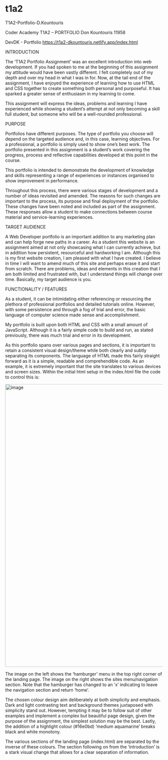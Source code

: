 # t1a2
T1A2-Portfolio-D.Kountouris

Coder Academy
T1A2 – PORTFOLIO
Don Kountouris
11958

DevDK - Portfolio
https://t1a2-dkountouris.netlify.app/index.html


INTRODUCTION

The ‘T1A2 Portfolio Assignment’ was an excellent introduction into web development. If you had spoken to me at the beginning of this assignment my attitude would have been vastly different. I felt completely out of my depth and over my head in what I was in for. Now, at the tail end of the assignment, I have enjoyed the experience of learning how to use HTML and CSS together to create something both personal and purposeful. It has sparked a greater sense of enthusiasm in my learning to come.

This assignment will express the ideas, problems and learning I have experienced while showing a student’s attempt at not only becoming a skill full student, but someone who will be a well-rounded professional.


PURPOSE

Portfolios have different purposes. The type of portfolio you choose will depend on the targeted audience and, in this case, learning objectives. For a professional, a portfolio is simply used to show one’s best work. The portfolio presented in this assignment is a student’s work covering the progress, process and reflective capabilities developed at this point in the course. 

This portfolio is intended to demonstrate the development of knowledge and skills representing a range of experiences or instances organised to show improvement in performance.

Throughout this process, there were various stages of development and a number of ideas revisited and amended. The reasons for such changes are important to the process, its purpose and final deployment of the portfolio. These changes have been noted and included as part of the assignment. These responses allow a student to make connections between course material and service-learning experiences.


TARGET AUDIENCE

A Web Developer portfolio is an important addition to any marketing plan and can help forge new paths in a career. As a student this website is an assignment aimed at not only showcasing what I can currently achieve, but in addition how persistent, resourceful and hardworking I am. Although this is my first website creation, I am pleased with what I have created. I believe in time I will want to amend much of this site and perhaps erase it and start from scratch. There are problems, ideas and elements in this creation that I am both limited and frustrated with, but I understand things will change over time. Basically, my target audience is you.


FUNCTIONALITY / FEATURES

As a student, it can be intimidating either referencing or resourcing the plethora of professional portfolios and detailed tutorials online. However, with some persistence and through a fog of trial and error, the basic language of computer science made sense and accomplishment.

My portfolio is built upon both HTML and CSS with a small amount of JavaScript. Although it is a fairly simple code to build and run, as stated previously, there was much trial and error in its development. 

As this portfolio spans over various pages and sections, it is important to retain a consistent visual design/theme while both clearly and subtly separating its components. The language of HTML made this fairly straight forward as it is a simple, readable and comprehendible code. As an example, it is extremely important that the site translates to various devices and screen sizes. Within the initial html setup in the index.html file the code to control this is:

<img width="900" alt="image" src="https://user-images.githubusercontent.com/99586803/159108830-1428cde8-b876-416a-ae61-8291b31b87b6.png">

The image on the left shows the ‘hamburger’ menu in the top right corner of the landing page. The image on the right shows the sites menu/navigation section. Note that the hamburger has changed to an ‘x’ indicating to leave the navigation section and return ‘home’.

The chosen colour design aim deliberately at both simplicity and emphasis. Dark and light contrasting text and background themes juxtaposed with simplicity stand out. However, tempting it may be to follow suit of other examples and implement a complex but beautiful page design, given the purpose of the assignment, the simplest solution may be the best. Lastly, the addition of a highlight colour (#16e0bd) ‘medium aquamarine’ breaks black and white monotony. 

The various sections of the landing page (index.html) are separated by the inverse of these colours. The section following on from the ‘introduction’ is a stark visual change that allows for a clear separation of information. 

